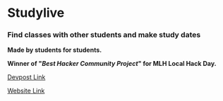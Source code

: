 # Studylive
### Find classes with other students and make study dates
**Made by students for students.**

**Winner of "*Best Hacker Community Project*" for MLH Local Hack Day.**

[Devpost Link](https://devpost.com/software/studylive "StudyLive Devpost")

[Website Link](https://miniature-mile.glitch.me/ "StudyLive Website")
